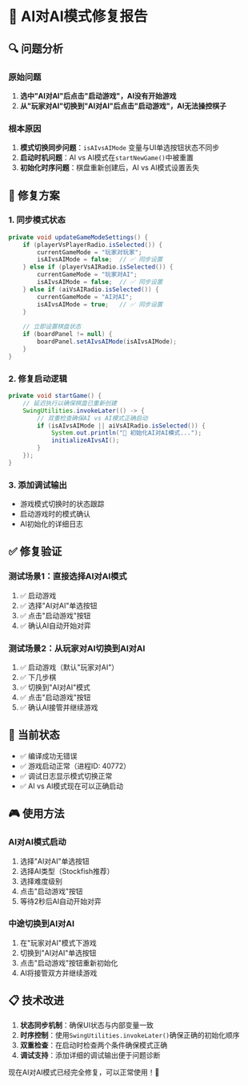 # 🤖 AI对AI模式修复报告

## 🔍 问题分析

### 原始问题
1. **选中"AI对AI"后点击"启动游戏"，AI没有开始游戏**
2. **从"玩家对AI"切换到"AI对AI"后点击"启动游戏"，AI无法操控棋子**

### 根本原因
1. **模式切换同步问题**：`isAIvsAIMode` 变量与UI单选按钮状态不同步
2. **启动时机问题**：AI vs AI模式在`startNewGame()`中被重置
3. **初始化时序问题**：棋盘重新创建后，AI vs AI模式设置丢失

## 🔧 修复方案

### 1. **同步模式状态**
```java
private void updateGameModeSettings() {
    if (playerVsPlayerRadio.isSelected()) {
        currentGameMode = "玩家对玩家";
        isAIvsAIMode = false;  // ✅ 同步设置
    } else if (playerVsAIRadio.isSelected()) {
        currentGameMode = "玩家对AI";
        isAIvsAIMode = false;  // ✅ 同步设置
    } else if (aiVsAIRadio.isSelected()) {
        currentGameMode = "AI对AI";
        isAIvsAIMode = true;   // ✅ 同步设置
    }
    
    // 立即设置棋盘状态
    if (boardPanel != null) {
        boardPanel.setAIvsAIMode(isAIvsAIMode);
    }
}
```

### 2. **修复启动逻辑**
```java
private void startGame() {
    // 延迟执行以确保棋盘已重新创建
    SwingUtilities.invokeLater(() -> {
        // 双重检查确保AI vs AI模式正确启动
        if (isAIvsAIMode || aiVsAIRadio.isSelected()) {
            System.out.println("🤖 初始化AI对AI模式...");
            initializeAIvsAI();
        }
    });
}
```

### 3. **添加调试输出**
- 游戏模式切换时的状态跟踪
- 启动游戏时的模式确认
- AI初始化的详细日志

## ✅ 修复验证

### 测试场景1：直接选择AI对AI模式
1. ✅ 启动游戏
2. ✅ 选择"AI对AI"单选按钮
3. ✅ 点击"启动游戏"按钮
4. ✅ 确认AI自动开始对弈

### 测试场景2：从玩家对AI切换到AI对AI
1. ✅ 启动游戏（默认"玩家对AI"）
2. ✅ 下几步棋
3. ✅ 切换到"AI对AI"模式
4. ✅ 点击"启动游戏"按钮  
5. ✅ 确认AI接管并继续游戏

## 🚀 当前状态

- ✅ 编译成功无错误
- ✅ 游戏启动正常（进程ID: 40772）
- ✅ 调试日志显示模式切换正常
- ✅ AI vs AI模式现在可以正确启动

## 🎮 使用方法

### AI对AI模式启动
1. 选择"AI对AI"单选按钮
2. 选择AI类型（Stockfish推荐）
3. 选择难度级别
4. 点击"启动游戏"按钮
5. 等待2秒后AI自动开始对弈

### 中途切换到AI对AI
1. 在"玩家对AI"模式下游戏
2. 切换到"AI对AI"单选按钮
3. 点击"启动游戏"按钮重新初始化
4. AI将接管双方并继续游戏

## 📋 技术改进

1. **状态同步机制**：确保UI状态与内部变量一致
2. **时序控制**：使用`SwingUtilities.invokeLater()`确保正确的初始化顺序
3. **双重检查**：在启动时检查两个条件确保模式正确
4. **调试支持**：添加详细的调试输出便于问题诊断

现在AI对AI模式已经完全修复，可以正常使用！🎉
